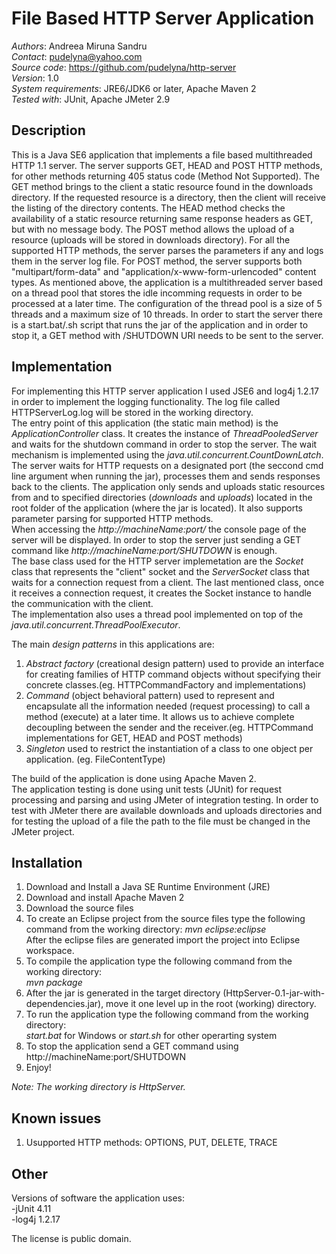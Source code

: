 File Based HTTP Server Application
================================

*Authors*: Andreea Miruna Sandru  
*Contact*: pudelyna@yahoo.com  
*Source code*: https://github.com/pudelyna/http-server  
*Version*: 1.0  
*System requirements*: JRE6/JDK6 or later, Apache Maven 2  
*Tested with*: JUnit, Apache JMeter 2.9  
  
Description
-------------------------

This is a Java SE6 application that implements a file based multithreaded HTTP 1.1 server. The server supports GET, HEAD and POST HTTP methods, for other methods returning 405 status code (Method Not Supported).
The GET method brings to the client a static resource found in the downloads directory. If the requested resource is a directory, then the client will receive the listing of the directory contents. The HEAD method checks the availability of a static resource returning same response headers as GET, but with no message body.
The POST method allows the upload of a resource (uploads will be stored in downloads directory). For all the supported HTTP methods, the server parses the parameters if any and logs them in the server log file.
For POST method, the server supports both "multipart/form-data" and "application/x-www-form-urlencoded" content types.
As mentioned above, the application is a multithreaded server based on a thread pool that stores the idle incomming requests in order to be processed at a later time.
The configuration of the thread pool is a size of 5 threads and a maximum size of 10 threads. 
In order to start the server there is a start.bat/.sh script that runs the jar of the application and in order to stop it, a GET method with /SHUTDOWN URI needs to be sent to the server.
  
Implementation
-------------------------  
For implementing this HTTP server application I used JSE6 and log4j 1.2.17 in order to implement the logging functionality. The log file called HTTPServerLog.log will be stored in the working directory.  
The entry point of this application (the static main method) is the *ApplicationController* class. It creates the instance of *ThreadPooledServer* and waits for the shutdown command in order to stop the server. The wait mechanism is implemented using the 
*java.util.concurrent.CountDownLatch*. The server waits for HTTP requests on a designated port (the seccond cmd line argument when running the jar), processes them and sends responses back to the clients. The application only sends and uploads static resources from and to specified directories (*downloads* and *uploads*) located in the root folder of the application (where the jar is located).
It also supports parameter parsing for supported HTTP methods.  
When accessing the *http://machineName:port/* the console page of the server will be displayed. In order to stop the server just sending a GET command like *http://machineName:port/SHUTDOWN* is enough.  
The base class used for the HTTP server implemetation are the *Socket* class that represents the "client" socket and the *ServerSocket* class that waits for a connection request from a client. The last mentioned class, once it receives a connection request, it creates the Socket instance to handle the communication with the client.  
The implementation also uses a thread pool implemented on top of the *java.util.concurrent.ThreadPoolExecutor*.  
  
The main *design patterns* in this applications are:  
1. *Abstract factory* (creational design pattern) used to provide an interface for creating families of HTTP command objects without specifying their concrete classes.(eg. HTTPCommandFactory and implementations)  
2. *Command* (object behavioral pattern) used to represent and encapsulate all the information needed (request processing) to call a method (execute) at a later time. It allows us to achieve complete decoupling between the sender and the receiver.(eg. HTTPCommand implementations for GET, HEAD and POST methods)  
3. *Singleton* used to restrict the instantiation of a class to one object per application. (eg. FileContentType)  
  
The build of the application is done using Apache Maven 2.  
The application testing is done using unit tests (JUnit) for request processing and parsing and using JMeter of integration testing. In order to test with JMeter there are available downloads and uploads directories and for testing the upload of a file the path to the file must be changed in the JMeter project.  
  
Installation 
-------------------------   
1. 	Download and Install a Java SE Runtime Environment (JRE)  
2. 	Download and install Apache Maven 2  
3. 	Download the source files  
4. 	To create an Eclipse project from the source files type the following command from the working directory:
	*mvn eclipse:eclipse*  
	After the eclipse files are generated import the project into Eclipse workspace.  
5. 	To compile the application type the following command from the working directory:  
        *mvn package*  
6. 	After the jar is generated in the target directory (HttpServer-0.1-jar-with-dependencies.jar), move it one level up in the root (working) directory.  
7. 	To run the application type the following command from the working directory:  
        *start.bat* for Windows or *start.sh* for other operarting system 
8. 	To stop the application send a GET command using http://machineName:port/SHUTDOWN  
9.	Enjoy!  
  
*Note: The working directory is HttpServer.*
  	  
Known issues
-------------------------

1. Usupported HTTP methods:  OPTIONS, PUT, DELETE, TRACE  
  
Other
-------------------------

Versions of software the application uses:  
-jUnit 4.11  
-log4j 1.2.17  
  
The license is public domain. 


